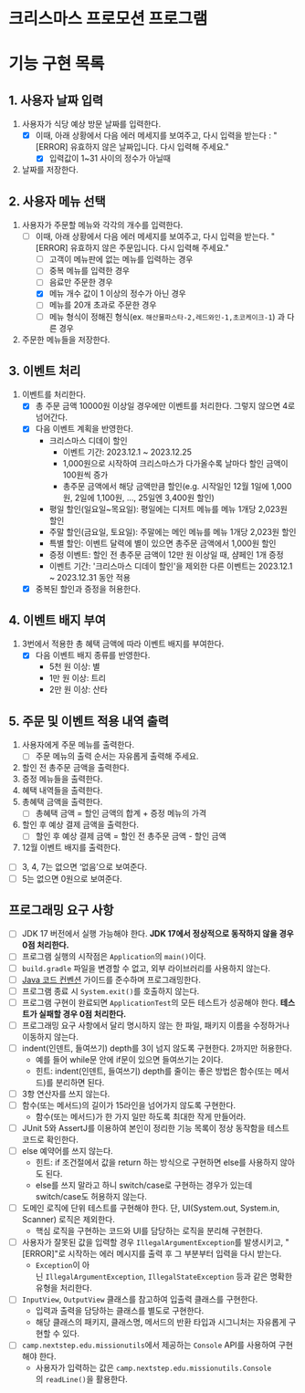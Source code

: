 # 크리스마스 프로모션 프로그램

# 기능 구현 목록

## 1. 사용자 날짜 입력

1. 사용자가 식당 예상 방문 날짜를 입력한다.
    - [x]  이때, 아래 상황에서 다음 에러 메세지를 보여주고, 다시 입력을 받는다 : "[ERROR] 유효하지 않은 날짜입니다. 다시 입력해 주세요."
        - [x]  입력값이 1~31 사이의 정수가 아닐때
2. 날짜를 저장한다.



## 2. 사용자 메뉴 선택

1. 사용자가 주문할 메뉴와 각각의 개수를 입력한다.
    - [ ]  이때, 아래 상황에서 다음 에러 메세지를 보여주고, 다시 입력을 받는다. "[ERROR] 유효하지 않은 주문입니다. 다시 입력해 주세요."
        - [ ] 고객이 메뉴판에 없는 메뉴를 입력하는 경우
        - [ ] 중복 메뉴를 입력한 경우
        - [ ] 음료만 주문한 경우
        - [x] 메뉴 개수 값이 1 이상의 정수가 아닌 경우
        - [ ] 메뉴를 20개 초과로 주문한 경우
        - [ ] 메뉴 형식이 정해진 형식(ex. `해산물파스타-2,레드와인-1,초코케이크-1`) 과 다른 경우
2. 주문한 메뉴들을 저장한다.

## 3. 이벤트 처리

1. 이벤트를 처리한다.
    - [x]  총 주문 금액 10000원 이상일 경우에만 이벤트를 처리한다. 그렇지 않으면 4로 넘어간다.
    - [x]  다음 이벤트 계획을 반영한다.
        - 크리스마스 디데이 할인
            - 이벤트 기간: 2023.12.1 ~ 2023.12.25
            - 1,000원으로 시작하여 크리스마스가 다가올수록 날마다 할인 금액이 100원씩 증가
            - 총주문 금액에서 해당 금액만큼 할인(e.g. 시작일인 12월 1일에 1,000원, 2일에 1,100원, ..., 25일엔 3,400원 할인)
        - 평일 할인(일요일~목요일): 평일에는 디저트 메뉴를 메뉴 1개당 2,023원 할인
        - 주말 할인(금요일, 토요일): 주말에는 메인 메뉴를 메뉴 1개당 2,023원 할인
        - 특별 할인: 이벤트 달력에 별이 있으면 총주문 금액에서 1,000원 할인
        - 증정 이벤트: 할인 전 총주문 금액이 12만 원 이상일 때, 샴페인 1개 증정
        - 이벤트 기간: '크리스마스 디데이 할인'을 제외한 다른 이벤트는 2023.12.1 ~ 2023.12.31 동안 적용
    - [x]  중복된 할인과 증정을 허용한다.

## 4. 이벤트 배지 부여

1. 3번에서 적용한 총 혜택 금액에 따라 이벤트 배지를 부여한다.
    - [x] 다음 이벤트 배지 종류를 반영한다.
        - 5천 원 이상: 별
        - 1만 원 이상: 트리
        - 2만 원 이상: 산타

## 5. 주문 및 이벤트 적용 내역 출력

1. 사용자에게 주문 메뉴를 출력한다.
    - [ ]  주문 메뉴의 출력 순서는 자유롭게 출력해 주세요.
2. 할인 전 총주문 금액을 출력한다.
3. 증정 메뉴들을 출력한다.
4. 혜택 내역들을 출력한다.
5. 총혜택 금액을 출력한다.
    - [ ]  총혜택 금액 = 할인 금액의 합계 + 증정 메뉴의 가격
6. 할인 후 예상 결제 금액을 출력한다.
    - [ ]  할인 후 예상 결제 금액 = 할인 전 총주문 금액 - 할인 금액
7. 12월 이벤트 배지를 출력한다.
- [ ]  3, 4, 7는 없으면 ‘없음’으로 보여준다.
- [ ]  5는 없으면 0원으로 보여준다.

## 프로그래밍 요구 사항

- [ ]  JDK 17 버전에서 실행 가능해야 한다. **JDK 17에서 정상적으로 동작하지 않을 경우 0점 처리한다.**
- [ ]  프로그램 실행의 시작점은 `Application`의 `main()`이다.
- [ ]  `build.gradle` 파일을 변경할 수 없고, 외부 라이브러리를 사용하지 않는다.
- [ ]  [Java 코드 컨벤션](https://github.com/woowacourse/woowacourse-docs/tree/master/styleguide/java) 가이드를 준수하며 프로그래밍한다.
- [ ]  프로그램 종료 시 `System.exit()`를 호출하지 않는다.
- [ ]  프로그램 구현이 완료되면 `ApplicationTest`의 모든 테스트가 성공해야 한다. **테스트가 실패할 경우 0점 처리한다.**
- [ ]  프로그래밍 요구 사항에서 달리 명시하지 않는 한 파일, 패키지 이름을 수정하거나 이동하지 않는다.
- [ ]  indent(인덴트, 들여쓰기) depth를 3이 넘지 않도록 구현한다. 2까지만 허용한다.
    - 예를 들어 while문 안에 if문이 있으면 들여쓰기는 2이다.
    - 힌트: indent(인덴트, 들여쓰기) depth를 줄이는 좋은 방법은 함수(또는 메서드)를 분리하면 된다.
- [ ]  3항 연산자를 쓰지 않는다.
- [ ]  함수(또는 메서드)의 길이가 15라인을 넘어가지 않도록 구현한다.
    - 함수(또는 메서드)가 한 가지 일만 하도록 최대한 작게 만들어라.
- [ ]  JUnit 5와 AssertJ를 이용하여 본인이 정리한 기능 목록이 정상 동작함을 테스트 코드로 확인한다.
- [ ]  else 예약어를 쓰지 않는다.
    - 힌트: if 조건절에서 값을 return 하는 방식으로 구현하면 else를 사용하지 않아도 된다.
    - else를 쓰지 말라고 하니 switch/case로 구현하는 경우가 있는데 switch/case도 허용하지 않는다.
- [ ]  도메인 로직에 단위 테스트를 구현해야 한다. 단, UI(System.out, System.in, Scanner) 로직은 제외한다.
    - 핵심 로직을 구현하는 코드와 UI를 담당하는 로직을 분리해 구현한다.
- [ ]  사용자가 잘못된 값을 입력할 경우 `IllegalArgumentException`를 발생시키고, "[ERROR]"로 시작하는 에러 메시지를 출력 후 그 부분부터 입력을 다시 받는다.
    - `Exception`이 아닌 `IllegalArgumentException`, `IllegalStateException` 등과 같은 명확한 유형을 처리한다.
- [ ]  `InputView`, `OutputView` 클래스를 참고하여 입출력 클래스를 구현한다.
    - 입력과 출력을 담당하는 클래스를 별도로 구현한다.
    - 해당 클래스의 패키지, 클래스명, 메서드의 반환 타입과 시그니처는 자유롭게 구현할 수 있다.
- [ ]  `camp.nextstep.edu.missionutils`에서 제공하는 `Console` API를 사용하여 구현해야 한다.
    - 사용자가 입력하는 값은 `camp.nextstep.edu.missionutils.Console`의 `readLine()`을 활용한다.